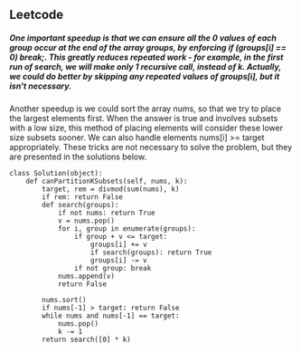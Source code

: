 ## Leetcode
##### One important speedup is that we can ensure all the 0 values of each group occur at the end of the array groups, by enforcing if (groups[i] == 0) break;. This greatly reduces repeated work - for example, in the first run of search, we will make only 1 recursive call, instead of k. Actually, we could do better by skipping any repeated values of groups[i], but it isn't necessary.
Another speedup is we could sort the array nums, so that we try to place the largest elements first. When the answer is true and involves subsets with a low size, this method of placing elements will consider these lower size subsets sooner. We can also handle elements nums[i] >= target appropriately. These tricks are not necessary to solve the problem, but they are presented in the solutions below.
```
class Solution(object):
    def canPartitionKSubsets(self, nums, k):
        target, rem = divmod(sum(nums), k)
        if rem: return False
        def search(groups):
            if not nums: return True
            v = nums.pop()
            for i, group in enumerate(groups):
                if group + v <= target:
                    groups[i] += v
                    if search(groups): return True
                    groups[i] -= v
                if not group: break
            nums.append(v)
            return False
        
        nums.sort()
        if nums[-1] > target: return False
        while nums and nums[-1] == target:
            nums.pop()
            k -= 1
        return search([0] * k)
```
